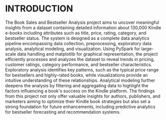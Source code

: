 # INTRODUCTION
The Book Sales and Bestseller Analysis project aims to uncover meaningful insights 
from a dataset containing detailed information about 130,000 Kindle e-books including 
attributes such as title, price, rating, category, and bestseller status. The system is 
designed as a complete data analytics pipeline encompassing data collection, 
preprocessing, exploratory data analysis, analytical modeling, and visualization. Using 
PySpark for large-scale data handling and matplotlib for graphical representation, the 
project efficiently processes and analyzes the dataset to reveal trends in pricing, 
customer ratings, category performance, and bestseller characteristics. Exploratory 
analysis identifies key patterns, such as the typical price range for bestsellers and 
highly-rated books, while visualizations provide an intuitive understanding of these 
relationships. Analytical modeling further deepens the analysis by filtering and 
aggregating data to highlight the factors influencing a book's success on the Kindle 
platform. The findings from this project not only offer valuable insights for authors, 
publishers, and marketers aiming to optimize their Kindle book strategies but also set a 
strong foundation for future enhancements, including predictive analytics for bestseller 
forecasting and recommendation systems.

